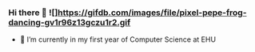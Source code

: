 ### Hi there 👋 ![]https://gifdb.com/images/file/pixel-pepe-frog-dancing-gv1r96z13gczu1r2.gif


- 🔭 I’m currently in my first year of Computer Science at EHU 
